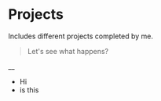 # Projects
Includes different projects completed by me.

>Let's see what happens?

__

- Hi
- is this
